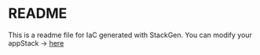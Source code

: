 # README
This is a readme file for IaC generated with StackGen.
You can modify your appStack -> [here](http://main.dev.stackgen.com/appstacks/49acf034-9eb0-466a-b82e-8f9dbb170270)
